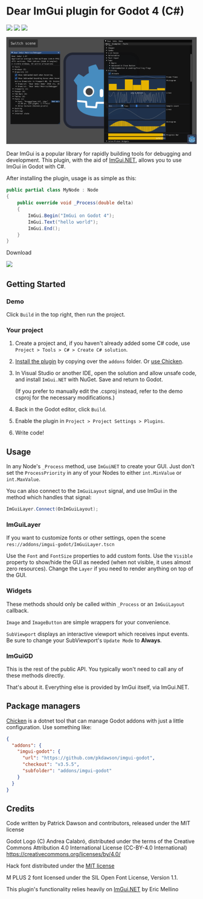 # Dear ImGui plugin for Godot 4 (C#)

![](https://img.shields.io/static/v1?label=Godot%204.0&message=beta17&color=blue&logo=godotengine)
![](https://github.com/pkdawson/imgui-godot/actions/workflows/dotnet.yml/badge.svg)
![](https://github.com/pkdawson/imgui-godot/actions/workflows/godot.yml/badge.svg)

![screenshot](doc/screenshot.png)

Dear ImGui is a popular library for rapidly building tools for debugging and development. This plugin, with the aid of [ImGui.NET](https://github.com/mellinoe/ImGui.NET), allows you to use ImGui in Godot with C#.

After installing the plugin, usage is as simple as this:
```csharp
public partial class MyNode : Node
{
    public override void _Process(double delta)
    {
        ImGui.Begin("ImGui on Godot 4");
        ImGui.Text("hello world");
        ImGui.End();
    }
}
```

Download

[![](https://img.shields.io/static/v1?label=imgui-godot&message=3.5.5&color=blueviolet&logo=github)](https://github.com/pkdawson/imgui-godot/archive/refs/tags/v3.5.5.zip)

## Getting Started

### Demo

Click `Build` in the top right, then run the project.

### Your project

1. Create a project and, if you haven't already added some C# code, use `Project > Tools > C# > Create C# solution`.

2. [Install the plugin](https://docs.godotengine.org/en/stable/tutorials/plugins/editor/installing_plugins.html) by copying over the `addons` folder. Or [use Chicken](#package-managers).

3. In Visual Studio or another IDE, open the solution and allow unsafe code, and install `ImGui.NET` with NuGet. Save and return to Godot.

    (If you prefer to manually edit the .csproj instead, refer to the demo csproj for the necessary modifications.)

4. Back in the Godot editor, click `Build`.

5. Enable the plugin in `Project > Project Settings > Plugins`.

6. Write code!

## Usage

In any Node's `_Process` method, use `ImGuiNET` to create your GUI. Just don't set the `ProcessPriority` in any of your Nodes to either `int.MinValue` or `int.MaxValue`.

You can also connect to the `ImGuiLayout` signal, and use ImGui in the method which handles that signal:
```csharp
ImGuiLayer.Connect(OnImGuiLayout);
```

### ImGuiLayer

If you want to customize fonts or other settings, open the scene `res://addons/imgui-godot/ImGuiLayer.tscn`

Use the `Font` and `FontSize` properties to add custom fonts. Use the `Visible` property to show/hide the GUI as needed (when not visible, it uses almost zero resources). Change the `Layer` if you need to render anything on top of the GUI.

### Widgets

These methods should only be called within `_Process` or an `ImGuiLayout` callback.

`Image` and `ImageButton` are simple wrappers for your convenience.

`SubViewport` displays an interactive viewport which receives input events. Be sure to change your SubViewport's `Update Mode` to **Always**.

### ImGuiGD

This is the rest of the public API. You typically won't need to call any of these methods directly.

That's about it. Everything else is provided by ImGui itself, via ImGui.NET.


## Package managers

[Chicken](https://github.com/chickensoft-games/Chicken/) is a dotnet tool that can manage Godot addons with just a little configuration. Use something like:

```json
{
  "addons": {
    "imgui-godot": {
      "url": "https://github.com/pkdawson/imgui-godot",
      "checkout": "v3.5.5",
      "subfolder": "addons/imgui-godot"
    }
  }
}
```


## Credits

Code written by Patrick Dawson and contributors, released under the MIT license

Godot Logo (C) Andrea Calabró, distributed under the terms of the Creative Commons Attribution 4.0 International License (CC-BY-4.0 International) https://creativecommons.org/licenses/by/4.0/

Hack font distributed under the [MIT license](https://github.com/source-foundry/Hack/blob/master/LICENSE.md)

M PLUS 2 font licensed under the SIL Open Font License, Version 1.1.

This plugin's functionality relies heavily on [ImGui.NET](https://github.com/mellinoe/ImGui.NET) by Eric Mellino

